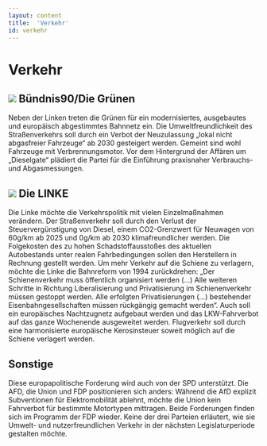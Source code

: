 ```yaml
---
layout: content
title:  'Verkehr'
id: verkehr
---
```


# Verkehr 

## <img src="{{ site.url }}/images/gruene.png" class="parteilogo"> Bündnis90/Die Grünen
Neben der Linken treten die Grünen für ein modernisiertes, ausgebautes und europäisch abgestimmtes Bahnnetz ein. Die Umweltfreundlichkeit des Straßenverkehrs soll durch ein Verbot der Neuzulassung „lokal nicht abgasfreier Fahrzeuge“ ab 2030 gesteigert werden. Gemeint sind wohl Fahrzeuge mit Verbrennungsmotor. Vor dem Hintergrund der Affären um „Dieselgate“ plädiert die Partei für die Einführung praxisnaher Verbrauchs- und Abgasmessungen.

## <img src="{{ site.url }}/images/linke.png" class="parteilogo">  Die LINKE
Die Linke möchte die Verkehrspolitik mit vielen Einzelmaßnahmen verändern. Der Straßenverkehr soll durch den Verlust der Steuervergünstigung von Diesel, einem CO2-Grenzwert für Neuwagen von 60g/km ab 2025 und 0g/km ab 2030 klimafreundlicher werden. Die Folgekosten des zu hohen Schadstoffausstoßes des aktuellen Autobestands unter realen Fahrbedingungen sollen den Herstellern in Rechnung gestellt werden. Um mehr Verkehr auf die Schiene zu verlagern, möchte die Linke die Bahnreform von 1994 zurückdrehen: „Der Schienenverkehr muss öffentlich organisiert werden (...) Alle weiteren Schritte in Richtung Liberalisierung und Privatisierung im Schienenverkehr müssen gestoppt werden. Alle erfolgten Privatisierungen (...) bestehender Eisenbahngesellschaften müssen rückgängig gemacht werden“. Auch soll ein europäisches Nachtzugnetz aufgebaut werden und das LKW-Fahrverbot auf das ganze Wochenende ausgeweitet werden. Flugverkehr soll durch eine harmonisierte europäische Kerosinsteuer soweit möglich auf die Schiene verlagert werden.

## Sonstige
Diese europapolitische Forderung wird auch von der SPD unterstützt. Die AFD, die Union und FDP positionieren sich anders: Während die AfD explizit Subventionen für Elektromobilität ablehnt, möchte die Union kein Fahrverbot für bestimmte Motortypen mittragen. Beide Forderungen finden sich im Programm der FDP wieder. Keine der drei Parteien erläutert, wie sie Umwelt- und nutzerfreundlichen Verkehr in der nächsten Legislaturperiode gestalten möchte.